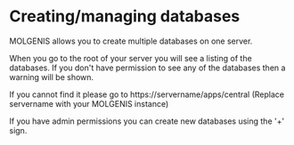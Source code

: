 # Creating/managing databases

MOLGENIS allows you to create multiple databases on one server.

When you go to the root of your server you will see a listing of the databases. If you don't have permission to see any of
the databases then a warning will be shown.

If you cannot find it please go to https://servername/apps/central (Replace servername with your MOLGENIS instance)

If you have admin permissions you can create new databases using the '+' sign.
